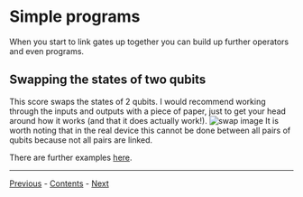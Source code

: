 # Simple programs
When you start to link gates up together you can build up further operators and even programs.

## Swapping the states of two qubits
This score swaps the states of 2 qubits. I would recommend working through the inputs and outputs with a piece of paper, just to get your head around how it works (and that it does actually work!).
![swap image](https://dal.objectstorage.open.softlayer.com/v1/AUTH_039c3bf6e6e54d76b8e66152e2f87877/images-classroom/swapedtm8jhiv1ckgldi.png)
It is worth noting that in the real device this cannot be done between all pairs of qubits because not all pairs are linked.

There are further examples [here](https://quantumexperience.ng.bluemix.net/qx/tutorial?sectionId=full-user-guide&page=004-Quantum_Algorithms~2F061-Basic_Circuit_Identities_and_Larger_Circuits).

***
[Previous](MultiQubitGates.md) - [Contents](../README.md) - [Next](QFT.md)
